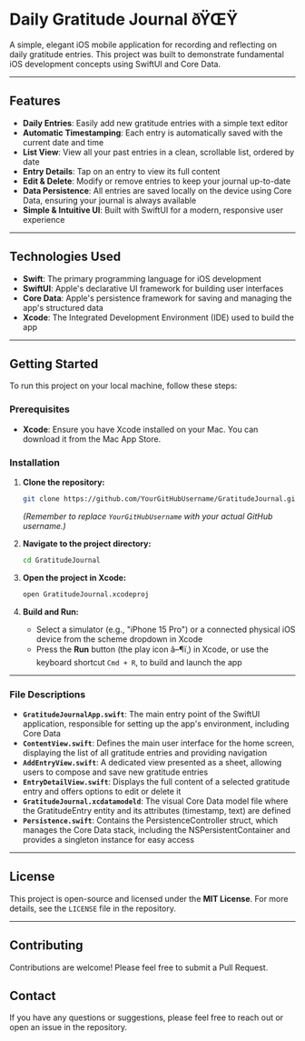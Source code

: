 # Daily Gratitude Journal ðŸŒŸ

A simple, elegant iOS mobile application for recording and reflecting on daily gratitude entries. This project was built to demonstrate fundamental iOS development concepts using SwiftUI and Core Data.

<!-- Add a screenshot of your app here for better visual appeal -->
<!-- Example: -->
<!-- ![App Screenshot](screenshots/app-preview.png) -->

---

## Features

- **Daily Entries**: Easily add new gratitude entries with a simple text editor
- **Automatic Timestamping**: Each entry is automatically saved with the current date and time
- **List View**: View all your past entries in a clean, scrollable list, ordered by date
- **Entry Details**: Tap on an entry to view its full content
- **Edit & Delete**: Modify or remove entries to keep your journal up-to-date
- **Data Persistence**: All entries are saved locally on the device using Core Data, ensuring your journal is always available
- **Simple & Intuitive UI**: Built with SwiftUI for a modern, responsive user experience

---

## Technologies Used

- **Swift**: The primary programming language for iOS development
- **SwiftUI**: Apple's declarative UI framework for building user interfaces
- **Core Data**: Apple's persistence framework for saving and managing the app's structured data
- **Xcode**: The Integrated Development Environment (IDE) used to build the app

---

## Getting Started

To run this project on your local machine, follow these steps:

### Prerequisites

- **Xcode**: Ensure you have Xcode installed on your Mac. You can download it from the Mac App Store.

### Installation

1. **Clone the repository:**
   ```bash
   git clone https://github.com/YourGitHubUsername/GratitudeJournal.git
   ```
   *(Remember to replace `YourGitHubUsername` with your actual GitHub username.)*

2. **Navigate to the project directory:**
   ```bash
   cd GratitudeJournal
   ```

3. **Open the project in Xcode:**
   ```bash
   open GratitudeJournal.xcodeproj
   ```

4. **Build and Run:**
   - Select a simulator (e.g., "iPhone 15 Pro") or a connected physical iOS device from the scheme dropdown in Xcode
   - Press the **Run** button (the play icon â–¶ï¸) in Xcode, or use the keyboard shortcut `Cmd + R`, to build and launch the app

---


### File Descriptions

- **`GratitudeJournalApp.swift`**: The main entry point of the SwiftUI application, responsible for setting up the app's environment, including Core Data
- **`ContentView.swift`**: Defines the main user interface for the home screen, displaying the list of all gratitude entries and providing navigation
- **`AddEntryView.swift`**: A dedicated view presented as a sheet, allowing users to compose and save new gratitude entries
- **`EntryDetailView.swift`**: Displays the full content of a selected gratitude entry and offers options to edit or delete it
- **`GratitudeJournal.xcdatamodeld`**: The visual Core Data model file where the GratitudeEntry entity and its attributes (timestamp, text) are defined
- **`Persistence.swift`**: Contains the PersistenceController struct, which manages the Core Data stack, including the NSPersistentContainer and provides a singleton instance for easy access

---

## License

This project is open-source and licensed under the **MIT License**. For more details, see the `LICENSE` file in the repository.

---

## Contributing

Contributions are welcome! Please feel free to submit a Pull Request.

## Contact

If you have any questions or suggestions, please feel free to reach out or open an issue in the repository.